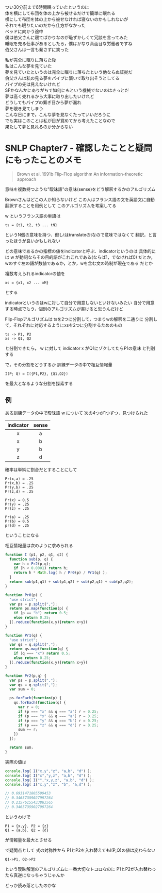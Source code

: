 つい30分前まで6時間眠っていたというのに  
体を横にして布団を体の上から被せるだけで簡単に眠れる  
横にして布団を体の上から被せなければ寝ないのかもしれないが  
それでも眠りたいのだから仕方がなかった  
ベッドに向かう途中  
僕は伯父さんに寝てばかりなのが恥ずかしくて冗談を言ってみた  
  睡眠を売る仕事があるとしたら，僕はかなり真面目な労働者ですね  
伯父さんは一言も発さずに笑った  

私が完全に眠りに落ちた後  
私はこんな夢を見ていた  
夢を見ていたというのは完全に眠りに落ちたという他ならぬ証拠だ  
伯父さんは私の見る夢をパイプに繋いで取り出そうとしてる  
パイプの先は見えないけれど  
SFかなんかにありがちで如何にもという機械でないのはきっとだ  
夢は高く売れるから大事に取り出したいけれど  
どうしてもパイプの繋ぎ目から夢が漏れ  
夢を覗き見てしまう  
  こんな日にまで，こんな夢を見なくたっていいだろうに  
でも実はこのことは私が目が覚めてから考えたことなので  
果たして夢と見れるのか分からない

# SNLP Chapter7 - 確認したことと疑問にもったことのメモ

> Brown et al. 1991b
> Flip-Flop algorithm
> An information-theoretic approach

意味を複数持つような"曖昧語"の意味(sense)をどう解釈するかのアルゴリズム

Brownさんはどこの人か知らないけど
この人はフランス語の文を英語文に自動翻訳することを用例として
このアルゴリズムを考案してる

w というフランス語の単語は

```
ts = {t1, t2, t3 ... tN}
```

というN個の意味を持つ．但しtはtranslateのtなので意味ではなくて
翻訳，と言ったほうが良いかもしれない

どの意味であるかの指標の値をindicatorと呼ぶ．indicatorというのは
具体的には w が動詞ならその目的語がこれこれである(ならば1，でなければ0)
だとか，wのすぐ左の語が数値であるか，とか，wを含む文の時制が現在である
だとか

複数考えられるindicatorの値を

```
xs = {x1, x2 ... xM}
```

とする

indicatorというのはwに対して自分で用意しないといけないみたい
自分で用意する時点でもう，個別のアルゴリズムが書けると思うんだけど

Flip-Flopアルゴリズムは tsを2つに分割して，つまりwの解釈を二通りに
分割して，それぞれに対応するようにxsを2つに分割するためのもの

```
ts -> P1, P2
xs -> Q1, Q2
```

と分割できたら，
w に対して indicator x がQ1にゾクしてたらP1の意味
と判別する

で，その分割をどうするか
訓練データの中で相互情報量

```
I(P; Q) = I({P1,P2}, {Q1,Q2})
```

を最大となるような分割を探索する

例
---

ある訓練データの中で曖昧語 w について
次の4つが1つずつ，見つけられた

|indicator | sense |
|:--------:|:-----:|
|   x      |   a   |
|   x      |   b   |
|   y      |   b   |
|   z      |   d   |

確率は単純に割合だとすることにして

```
Pr(x,a) = .25
Pr(x,b) = .25
Pr(y,b) = .25
Pr(z,d) = .25

Pr(x) = 0.5
Pr(y) = .25
Pr(z) = .25

Pr(a) = .25
Pr(b) = 0.5
pr(d) = .25
```

ということになる

相互情報量は次のように求められる

```javascript
function I (p1, p2, q1, q2) {
  function sub(p, q) {
    var h = Pr2(p,q);
    if (h < 0.0001) return h;
    return h * Math.log( h / Pr0(p) / Pr1(q) );
  }
  return sub(p1,q1) + sub(p1,q2) + sub(p2,q1) + sub(p2,q2);
}

function Pr0(p) {
  "use strict";
  var ps = p.split(",");
  return ps.map(function(p) {
    if (p == "b") return 0.5;
    else return 0.25;
  }).reduce(function(x,y){return x+y})
}

function Pr1(q) {
  "use strict";
  var qs = q.split(",");
  return qs.map(function(q) {
    if (q === "x") return 0.5;
    else return 0.25;
  }).reduce(function(x,y){return x+y})
}

function Pr2(p,q) {
  var ps = p.split(",");
  var qs = q.split(",");
  var sum = 0;

  ps.forEach(function(p) {
    qs.forEach(function(q) {
      var r = 0;
      if (p === "x" && q === "a") r = 0.25;
      if (p === "x" && q === "a") r = 0.25;
      if (p === "y" && q === "b") r = 0.25;
      if (p === "z" && q === "d") r = 0.25;
      sum += r;
    })
  });

  return sum;
}
```
 
実際の値は

```javascript
console.log( I("x,y","z", "a,b", "d") );
console.log( I("x","y,z", "a,b", "d") );
console.log( I("","x,y,z", "a,b", "d") );
console.log( I("x,y","z", "b", "a,d") );

// 0.6931471805599453
// 0.34657359027997264
// 0.21576155433883565
// 0.34657359027997264
```

というわけで

```
P1 = {x,y}, P2 = {z}
Q1 = {a,b}, Q2 = {d}
```

が情報量を最大とさせる

で疑問点として
式の対称性から
P1とP2を入れ替えてもI(P;Q)の値は変わらない

```
Q1->P1, Q2->P2
```

という曖昧解消のアルゴリズムに一番大切なトコロなのに
P1とP2が入れ替わったら真逆になっちゃうじゃんか

どっか読み落としたのかな
